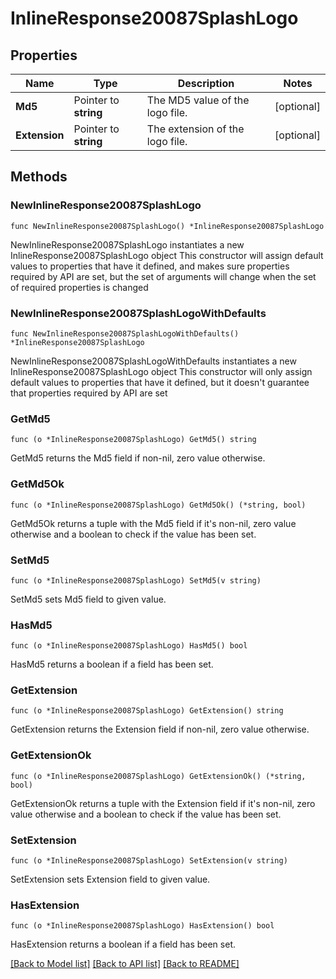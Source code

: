 # InlineResponse20087SplashLogo

## Properties

Name | Type | Description | Notes
------------ | ------------- | ------------- | -------------
**Md5** | Pointer to **string** | The MD5 value of the logo file. | [optional] 
**Extension** | Pointer to **string** | The extension of the logo file. | [optional] 

## Methods

### NewInlineResponse20087SplashLogo

`func NewInlineResponse20087SplashLogo() *InlineResponse20087SplashLogo`

NewInlineResponse20087SplashLogo instantiates a new InlineResponse20087SplashLogo object
This constructor will assign default values to properties that have it defined,
and makes sure properties required by API are set, but the set of arguments
will change when the set of required properties is changed

### NewInlineResponse20087SplashLogoWithDefaults

`func NewInlineResponse20087SplashLogoWithDefaults() *InlineResponse20087SplashLogo`

NewInlineResponse20087SplashLogoWithDefaults instantiates a new InlineResponse20087SplashLogo object
This constructor will only assign default values to properties that have it defined,
but it doesn't guarantee that properties required by API are set

### GetMd5

`func (o *InlineResponse20087SplashLogo) GetMd5() string`

GetMd5 returns the Md5 field if non-nil, zero value otherwise.

### GetMd5Ok

`func (o *InlineResponse20087SplashLogo) GetMd5Ok() (*string, bool)`

GetMd5Ok returns a tuple with the Md5 field if it's non-nil, zero value otherwise
and a boolean to check if the value has been set.

### SetMd5

`func (o *InlineResponse20087SplashLogo) SetMd5(v string)`

SetMd5 sets Md5 field to given value.

### HasMd5

`func (o *InlineResponse20087SplashLogo) HasMd5() bool`

HasMd5 returns a boolean if a field has been set.

### GetExtension

`func (o *InlineResponse20087SplashLogo) GetExtension() string`

GetExtension returns the Extension field if non-nil, zero value otherwise.

### GetExtensionOk

`func (o *InlineResponse20087SplashLogo) GetExtensionOk() (*string, bool)`

GetExtensionOk returns a tuple with the Extension field if it's non-nil, zero value otherwise
and a boolean to check if the value has been set.

### SetExtension

`func (o *InlineResponse20087SplashLogo) SetExtension(v string)`

SetExtension sets Extension field to given value.

### HasExtension

`func (o *InlineResponse20087SplashLogo) HasExtension() bool`

HasExtension returns a boolean if a field has been set.


[[Back to Model list]](../README.md#documentation-for-models) [[Back to API list]](../README.md#documentation-for-api-endpoints) [[Back to README]](../README.md)


